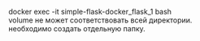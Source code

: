 docker exec -it simple-flask-docker_flask_1 bash \
volume не может соответствовать всей директории. \
необходимо создать отдельную папку. 


